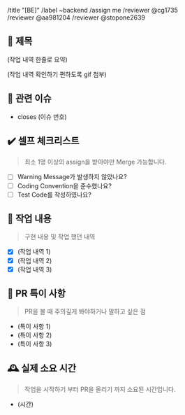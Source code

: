 /title "[BE]"
/label ~backend
/assign me
/reviewer @cg1735  
/reviewer @aa981204
/reviewer @stopone2639

## :bookmark_tabs: 제목

(작업 내역 한줄로 요약)

(작업 내역 확인하기 편하도록 gif 첨부)

## :paperclip: 관련 이슈

- closes (이슈 번호)

## :heavy_check_mark: 셀프 체크리스트

> 최소 1명 이상의 assign을 받아야만 Merge 가능합니다.

- [ ] Warning Message가 발생하지 않았나요?
- [ ] Coding Convention을 준수했나요?
- [ ] Test Code를 작성하였나요?

## :speech_balloon: 작업 내용

> 구현 내용 및 작업 했던 내역

- [x] (작업 내역 1)
- [x] (작업 내역 2)
- [x] (작업 내역 3)

## :construction: PR 특이 사항

> PR을 볼 때 주의깊게 봐야하거나 말하고 싶은 점

- (특이 사항 1)
- (특이 사항 2)
- (특이 사항 3)

## 🕰 실제 소요 시간

> 작업을 시작하기 부터 PR을 올리기 까지 소요된 시간입니다.

- (시간)
